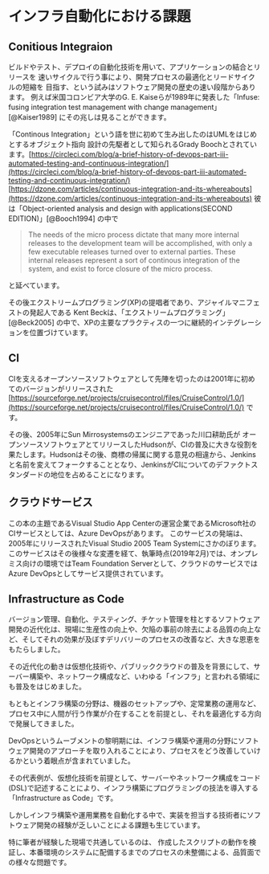 
# インフラ自動化における課題

## Conitious Integraion

ビルドやテスト、デプロイの自動化技術を用いて、アプリケーションの結合とリリースを
速いサイクルで行う事により、開発プロセスの最適化とリードサイクルの短縮を
目指す、という試みはソフトウェア開発の歴史の速い段階からあります。
例えば米国コロンビア大学のG. E. Kaiseらが1989年に発表した「Infuse: fusing integration test management with change management」[@Kaiser1989]  にその兆しは見ることができます。

「Continous Integration」という語を世に初めて生み出したのはUMLをはじめとするオブジェクト指向
設計の先駆者として知られるGrady Boochとされています。<span class="footnote">[https://circleci.com/blog/a-brief-history-of-devops-part-iii-automated-testing-and-continuous-integration/](https://circleci.com/blog/a-brief-history-of-devops-part-iii-automated-testing-and-continuous-integration/)</span><span class="footnote">[https://dzone.com/articles/continuous-integration-and-its-whereabouts](https://dzone.com/articles/continuous-integration-and-its-whereabouts) </span>彼は「Object-oriented analysis and design with applications(SECOND EDITION)」[@Booch1994] の中で

> The needs of the micro process dictate that many more internal releases to the development team will be accomplished, with only a few executable releases turned over to external parties. These internal releases represent a sort of continous integration of the system, and exist to force closure of the micro process.

と延べています。

その後エクストリームプログラミング(XP)の提唱者であり、アジャイルマニフェストの発起人である
Kent Beckは、「エクストリームプログラミング」[@Beck2005] の中で、XPの主要なプラクティスの一つに継続的インテグレーションを位置づけています。

## CI

CIを支えるオープンソースソフトウェアとして先陣を切ったのは2001年に初めてのバージョンがリリースされた <span class="Footnote">[https://sourceforge.net/projects/cruisecontrol/files/CruiseControl/1.0/](https://sourceforge.net/projects/cruisecontrol/files/CruiseControl/1.0/)</span>  です。

その後、2005年にSun Mirrosystemsのエンジニアであった川口耕助氏が
オープンソースソフトウェアとてリリースしたHudsonが、CIの普及に大きな役割を果たします。Hudsonはその後、商標の帰属に関する意見の相違から、Jenkinsと名前を変えてフォークすることとなり、JenkinsがCIについてのデファクトスタンダードの地位を占めることになります。

## クラウドサービス

この本の主題であるVisual Studio App Centerの運営企業であるMicrosoft社のCIサービスとしては、Azure DevOpsがあります。
このサービスの発端は、2005年にリリースされたVisual Studio 2005 Team Systemにさかのぼります。このサービスはその後様々な変遷を経て、執筆時点(2019年2月)では、オンプレミス向けの環境ではTeam Foundation Serverとして、クラウドのサービスではAzure DevOpsとしてサービス提供されています。








## Infrastructure as Code

バージョン管理、自動化、テスティング、チケット管理を柱とするソフトウェア開発の近代化は、現場に生産性の向上や、欠陥の事前の除去による品質の向上など、そしてそれの効果が及ぼすデリバリーのプロセスの改善など、大きな恩恵をもたらしました。

その近代化の動きは仮想化技術や、パブリッククラウドの普及を背景にして、サーバー構築や、ネットワーク構成など、いわゆる「インフラ」と言われる領域にも普及をはじめました。

もともとインフラ構築の分野は、機器のセットアップや、定常業務の運用など、プロセス中に人間が行う作業が介在することを前提とし、それを最適化する方向で発展してきました。

DevOpsというムーブメントの黎明期には、インフラ構築や運用の分野にソフトウェア開発のアプローチを取り入れることにより、プロセスをどう改善していけるかという着眼点が含まれていました。

その代表例が、仮想化技術を前提として、サーバーやネットワーク構成をコード(DSL)で記述することにより、インフラ構築にプログラミングの技法を導入する「Infrastructure as Code」です。

しかしインフラ構築や運用業務を自動化する中で、実装を担当する技術者にソフトウェア開発の経験が乏しいことによる課題も生じています。

特に筆者が経験した現場で共通しているのは、
作成したスクリプトの動作を検証し、本番環境のシステムに配備するまでのプロセスの未整備による、品質面での様々な問題です。

